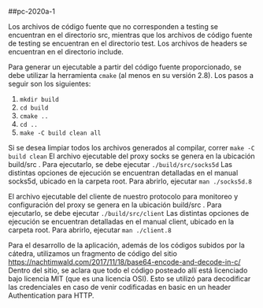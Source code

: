 ##pc-2020a-1

Los archivos de código fuente que no corresponden a testing se encuentran en el directorio src, mientras que los archivos de código fuente de testing se encuentran en el directorio test. Los archivos de headers se encuentran en el directorio include.

Para generar un ejecutable a partir del código fuente proporcionado, se debe utilizar la herramienta `cmake` (al menos en su versión 2.8). Los pasos a seguir son los siguientes:

1. `mkdir build`
2. `cd build`
3. `cmake ..`
4. `cd ..`
5. `make -C build clean all`

Si se desea limpiar todos los archivos generados al compilar, correr
    `make -C build clean`
El archivo ejecutable del proxy socks se genera en la ubicación build/src . Para ejecutarlo, se debe ejecutar
    `./build/src/socks5d`
Las distintas opciones de ejecución se encuentran detalladas en el manual socks5d, ubicado en la carpeta root. Para abrirlo, ejecutar
    `man ./socks5d.8`

El archivo ejecutable del cliente de nuestro protocolo para monitoreo y configuración del proxy se genera en la ubicación build/src . Para ejecutarlo, se debe ejecutar
    `./build/src/client`
Las distintas opciones de ejecución se encuentran detalladas en el manual client, ubicado en la carpeta root. Para abrirlo, ejecutar
    `man ./client.8`

Para el desarrollo de la aplicación, además de los códigos subidos por la cátedra, utilizamos un fragmento de código del sitio 
    https://nachtimwald.com/2017/11/18/base64-encode-and-decode-in-c/
Dentro del sitio, se aclara que todo el código posteado allí está licenciado bajo licencia MIT (que es una licencia OSI). Esto se utilizó para decodificar las credenciales en caso de venir codificadas en basic en un header Authentication para HTTP.